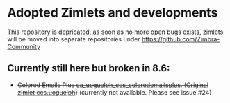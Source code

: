 Adopted Zimlets and developments
================================

This repository is depricated, as soon as no more open bugs exists, zimlets will be moved
into separate repositories under https://github.com/Zimbra-Community

Currently still here but broken in 8.6:
-------------------
 * ~~Colored Emails Plus [ca_uoguelph_ccs_coloredemailsplus](https://github.com/Zimbra-Community/adopted/tree/master/ca_uoguelph_ccs_coloredemailsplus). ([Original zimlet ccs.uoguelph](http://gallery.zimbra.com/type/zimlet/coloured-emails-plus))~~ (currently not available. Please see issue #24)
